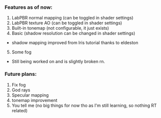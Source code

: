 ### Features as of now:

1. LabPBR normal mapping (can be toggled in shader settings)
2. LabPBR texture AO (can be toggled in shader settings)
3. Built-in tonemap (not configurable, it just exists)
4. Basic (shadow resolution can be changed in shader settings)
- shadow mapping improved from Iris tutorial thanks to eldeston
5. Some fog
- Still being worked on and is slightly broken rn.

### Future plans:

1. Fix fog
2. God rays
3. Specular mapping
4. tonemap improvement
5. You tell me (no big things for now tho as I'm still learning, so nothing RT related)
